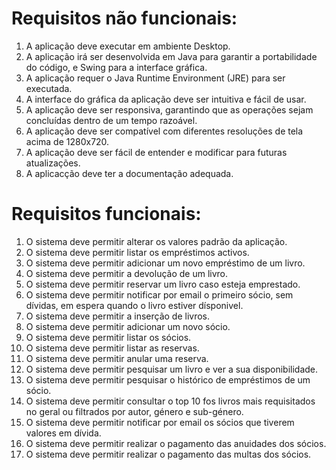 Requisitos não funcionais:
=========================
1. A aplicação deve executar em ambiente Desktop.
2. A aplicação irá ser desenvolvida em Java para garantir a portabilidade do código, e Swing para a interface gráfica.
3. A aplicação requer o Java Runtime Environment (JRE) para ser executada.
4. A interface do gráfica da aplicação deve ser intuitiva e fácil de usar.
5. A aplicação deve ser responsiva, garantindo que as operações sejam concluídas dentro de um tempo razoável.
6. A aplicação deve ser compatível com diferentes resoluções de tela acima de 1280x720.
7. A aplicação deve ser fácil de entender e modificar para futuras atualizações.
8. A aplicacção deve ter a documentação adequada.

Requisitos funcionais:
======================
1. O sistema deve permitir alterar os valores padrão da aplicação.
2. O sistema deve permitir listar os empréstimos activos. 
3. O sistema deve permitir adicionar um novo empréstimo de um livro. 
4. O sistema deve permitir a devolução de um livro. 
5. O sistema deve permitir reservar um livro caso esteja emprestado. 
6. O sistema deve permitir notificar por email o primeiro sócio, sem dívidas, em espera quando o livro estiver dísponivel. 
7. O sistema deve permitir a inserção de livros. 
8. O sistema deve permitir adicionar um novo sócio. 
9. O sistema deve permitir listar os sócios. 
10. O sistema deve permitir listar as reservas. 
11. O sistema deve permitir anular uma reserva. 
12. O sistema deve permitir pesquisar um livro e ver a sua disponibilidade. 
13. O sistema deve permitir pesquisar o histórico de empréstimos de um sócio. 
14. O sistema deve permitir consultar o top 10 fos livros mais requisitados no geral ou filtrados por autor, género e sub-género. 
15. O sistema deve permitir notificar por email os sócios que tiverem valores em dívida. 
16. O sistema deve permitir realizar o pagamento das anuidades dos sócios. 
17. O sistema deve permitir realizar o pagamento das multas dos sócios.